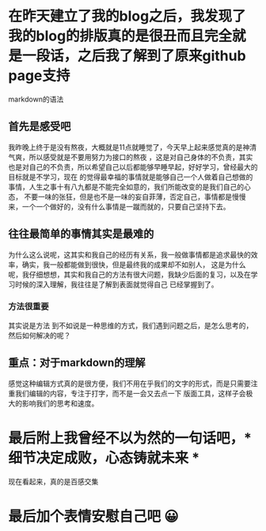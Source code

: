 # 在昨天建立了我的blog之后，我发现了我的blog的排版真的是很丑而且完全就是一段话，之后我了解到了原来github page支持
markdown的语法 
## 首先是感受吧
我昨晚上终于是没有熬夜，大概就是11点就睡觉了，今天早上起来感觉真的是神清气爽，所以感受就是不要用努力为接口的熬夜
，这是对自己身体的不负责，其实也是对自己的不负责，所以希望自己以后都能够早睡早起，好好学习，曾经最大的目标就是不学习，现在
的觉得最幸福的事情就是能够自己一个人做着自己想做的事情，人生之事十有八九都是不能完全如意的，我们所能改变的是我们自己的心态，
不要一味的张狂，但是也不是一味的妄自菲薄，否定自己，事情都是慢慢来，一个一个做好的，没有什么事情是一蹴而就的，只要自己坚持下去。
## 往往最简单的事情其实是最难的
为什么这么说呢，这其实和我自己的经历有关系，我一般做事情都是追求最快的效率，确实，我一般都能做到很快，但是最终我的成果却不如别人，
这是为什么呢，我仔细想想，其实和我自己的方法有很大问题，我缺少后面的复习，以及在学习时候的深入理解，我往往是了解到表面就觉得自己
已经掌握到了。
### 方法很重要
其实说是方法 到不如说是一种思维的方式，我们遇到问题之后，是怎么思考的，然后如何解决的呢？
## 重点：对于markdown的理解
感觉这种编辑方式真的是很方便，我们不用在乎我们的文字的形式，而是只需要注重我们编辑的内容，专注于打字，而不是一会又去点一下
版面工具，这样子会极大的影响我们的思考和速度。




# 最后附上我曾经不以为然的一句话吧，* 细节决定成败，心态铸就未来 *
现在看起来，真的是百感交集
# 最后加个表情安慰自己吧 😀
